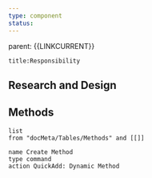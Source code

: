 ```yaml
---
type: component
status: 
---
```

parent: {{LINKCURRENT}}



```ad-abstract
title:Responsibility

```



## Research and Design





## Methods

```dataview
list 
from "docMeta/Tables/Methods" and [[]]
```



```button
name Create Method
type command
action QuickAdd: Dynamic Method
```



